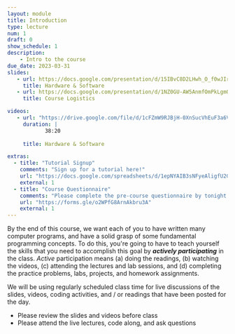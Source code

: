 ```yaml
---
layout: module
title: Introduction
type: lecture
num: 1
draft: 0
show_schedule: 1
description:
    - Intro to the course
due_date: 2023-03-31
slides:
   - url: https://docs.google.com/presentation/d/15IBvC8D2LHwh_O_f0wJIr3p0K6SeU8XU/edit?usp=sharing&ouid=117551212520532352302&rtpof=true&sd=true 
     title: Hardware & Software
   - url: https://docs.google.com/presentation/d/1NZ0GU-AW5AnmfOmPkLgmQoShn4ohZXBE/edit?usp=sharing&ouid=117551212520532352302&rtpof=true&sd=true
     title: Course Logistics

videos:
   - url: "https://drive.google.com/file/d/1cFZmW9RJBjH-0XnSucVhEuF3a6VfoeMn/view?usp=sharing"
     duration: |
            38:20
        
     title: Hardware & Software

extras:
  - title: "Tutorial Signup"
    comments: "Sign up for a tutorial here!"
    url: "https://docs.google.com/spreadsheets/d/1epNYAIB3sNFyeAligfU2GfwEpfRt81pVmPF4hwXGTRk/edit?usp=sharing"
    external: 1
  - title: "Course Questionnaire"
    comments: "Please complete the pre-course questionnaire by tonight (3/31)!"
    url: "https://forms.gle/o2WPfG8ArnAkbru3A"
    external: 1
---
```



By the end of this course, we want each of you to have written many computer programs, and have a solid grasp of some fundamental programming concepts. To do this, you're going to have to teach yourself the skills that you need to accomplish this goal by ***actively participating*** in the class. *Active* participation means (a) doing the readings, (b) watching the videos, (c) attending the lectures and lab sessions, and (d) completing the practice problems, labs, projects, and homework assignments.

We will be using regularly scheduled class time for live discussions of the slides, videos, coding activities, and / or readings that have been posted for the day.
* Please review the slides and videos before class
* Please attend the live lectures, code along, and ask questions
